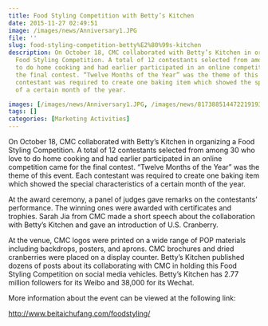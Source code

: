 ```yaml
---
title: Food Styling Competition with Betty’s Kitchen
date: 2015-11-27 02:49:51
image: /images/news/Anniversary1.JPG
file: ''
slug: food-styling-competition-betty%E2%80%99s-kitchen
description: On October 18, CMC collaborated with Betty’s Kitchen in organizing a
  Food Styling Competition. A total of 12 contestants selected from among 30 who love
  to do home cooking and had earlier participated in an online competition came for
  the final contest. “Twelve Months of the Year” was the theme of this event. Each
  contestant was required to create one baking item which showed the special characteristics
  of a certain month of the year.

images: [/images/news/Anniversary1.JPG, /images/news/817388514472219193.jpg]
tags: []
categories: [Marketing Activities]
---
```

<p>On October 18, CMC collaborated with Betty’s Kitchen in organizing a Food Styling Competition. A total of 12 contestants selected from among 30 who love to do home cooking and had earlier participated in an online competition came for the final contest. “Twelve Months of the Year” was the theme of this event. Each contestant was required to create one baking item which showed the special characteristics of a certain month of the year. </p>
<p>At the award ceremony, a panel of judges gave remarks on the contestants’ performance. The winning ones were awarded with certificates and trophies. Sarah Jia from CMC made a short speech about the collaboration with Betty’s Kitchen and gave an introduction of U.S. Cranberry.</p>
<p>At the venue, CMC logos were printed on a wide range of POP materials including backdrops, posters, and aprons. CMC brochures and dried cranberries were placed on a display counter. Betty’s Kitchen published dozens of posts about its collaborating with CMC in holding this Food Styling Competition on social media vehicles. Betty’s Kitchen has 2.77 million followers for its Weibo and 38,000 for its Wechat.</p>
<p>More information about the event can be viewed at the following link:</p>
<p><a href="http://www.beitaichufang.com/foodstyling/">http://www.beitaichufang.com/foodstyling/</a></p>

